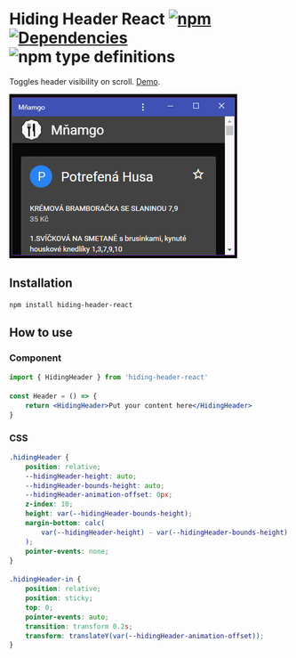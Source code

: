 # Hiding Header React [![npm](https://img.shields.io/npm/v/hiding-header-react.svg)](https://www.npmjs.com/package/hiding-header-react) [![Dependencies](https://img.shields.io/david/FilipChalupa/hiding-header-react.svg)](https://www.npmjs.com/package/hiding-header-react?activeTab=dependencies) ![npm type definitions](https://img.shields.io/npm/types/hiding-header-react.svg)

Toggles header visibility on scroll. [Demo](https://filipchalupa.cz/hiding-header/demo).

![UI example](https://raw.githubusercontent.com/FilipChalupa/hiding-header/HEAD/screencast.gif)

## Installation

```bash
npm install hiding-header-react
```

## How to use

### Component

```jsx
import { HidingHeader } from 'hiding-header-react'

const Header = () => {
	return <HidingHeader>Put your content here</HidingHeader>
}
```

### CSS

```css
.hidingHeader {
	position: relative;
	--hidingHeader-height: auto;
	--hidingHeader-bounds-height: auto;
	--hidingHeader-animation-offset: 0px;
	z-index: 10;
	height: var(--hidingHeader-bounds-height);
	margin-bottom: calc(
		var(--hidingHeader-height) - var(--hidingHeader-bounds-height)
	);
	pointer-events: none;
}

.hidingHeader-in {
	position: relative;
	position: sticky;
	top: 0;
	pointer-events: auto;
	transition: transform 0.2s;
	transform: translateY(var(--hidingHeader-animation-offset));
}
```
